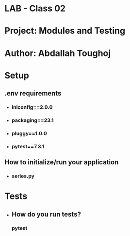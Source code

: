 # LAB - Class 02

# Project: Modules and Testing

# Author: Abdallah Toughoj

# Setup

## .env requirements

- ### iniconfig==2.0.0
- ### packaging==23.1
- ### pluggy==1.0.0
- ### pytest==7.3.1

## How to initialize/run your application

- ### series.py

# Tests

- ## How do you run tests?
  ### pytest
